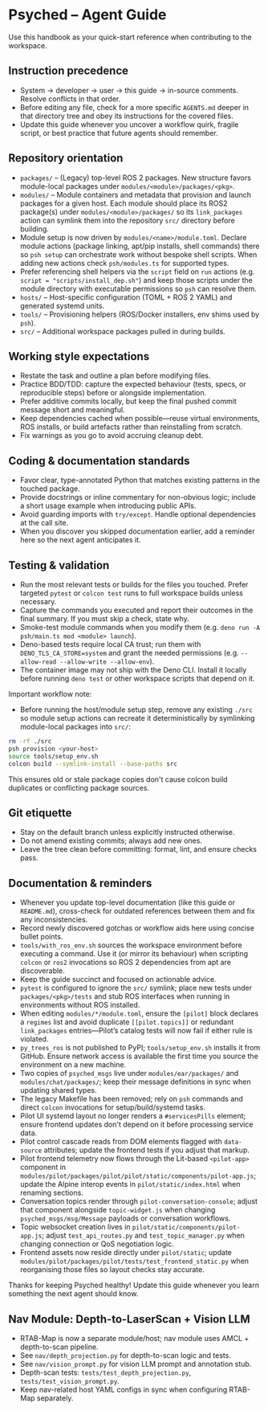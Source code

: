 # Psyched – Agent Guide

Use this handbook as your quick-start reference when contributing to the
workspace.

## Instruction precedence
- System → developer → user → this guide → in-source comments. Resolve conflicts
  in that order.
- Before editing any file, check for a more specific `AGENTS.md` deeper in that
  directory tree and obey its instructions for the covered files.
- Update this guide whenever you uncover a workflow quirk, fragile script, or
  best practice that future agents should remember.

## Repository orientation
- `packages/` – (Legacy) top-level ROS 2 packages. New structure favors
  module-local packages under `modules/<module>/packages/<pkg>`.
- `modules/` – Module containers and metadata that provision and launch
  packages for a given host. Each module should place its ROS2 package(s)
  under `modules/<module>/packages/` so its `link_packages` action can symlink
  them into the repository `src/` directory before building.
- Module setup is now driven by `modules/<name>/module.toml`. Declare module
  actions (package linking, apt/pip installs, shell commands) there so `psh
  setup` can orchestrate work without bespoke shell scripts. When adding new
  actions check `psh/modules.ts` for supported types.
- Prefer referencing shell helpers via the `script` field on `run` actions
  (e.g. `script = "scripts/install_dep.sh"`) and keep those scripts under the
  module directory with executable permissions so `psh` can resolve them.
- `hosts/` – Host-specific configuration (TOML + ROS 2 YAML) and generated systemd units.
- `tools/` – Provisioning helpers (ROS/Docker installers, env shims used by
  `psh`).
- `src/` – Additional workspace packages pulled in during builds.

## Working style expectations
- Restate the task and outline a plan before modifying files.
- Practice BDD/TDD: capture the expected behaviour (tests, specs, or
  reproducible steps) before or alongside implementation.
- Prefer additive commits locally, but keep the final pushed commit message
  short and meaningful.
- Keep dependencies cached when possible—reuse virtual environments, ROS
  installs, or build artefacts rather than reinstalling from scratch.
- Fix warnings as you go to avoid accruing cleanup debt.

## Coding & documentation standards
- Favor clear, type-annotated Python that matches existing patterns in the
  touched package.
- Provide docstrings or inline commentary for non-obvious logic; include a short
  usage example when introducing public APIs.
- Avoid guarding imports with `try/except`. Handle optional dependencies at the
  call site.
- When you discover you skipped documentation earlier, add a reminder here so
  the next agent anticipates it.

## Testing & validation
- Run the most relevant tests or builds for the files you touched. Prefer
  targeted `pytest` or `colcon test` runs to full workspace builds unless
  necessary.
- Capture the commands you executed and report their outcomes in the final
  summary. If you must skip a check, state why.
- Smoke-test module commands when you modify them (e.g.
  `deno run -A psh/main.ts mod <module> launch`).
- Deno-based tests require local CA trust; run them with
  `DENO_TLS_CA_STORE=system` and grant the needed permissions (e.g.
  `--allow-read --allow-write --allow-env`).
- The container image may not ship with the Deno CLI. Install it locally before
  running `deno test` or other workspace scripts that depend on it.

Important workflow note:

- Before running the host/module setup step, remove any existing `./src` so
  module setup actions can recreate it deterministically by symlinking
  module-local packages into `src/`:

```bash
rm -rf ./src
psh provision <your-host>
source tools/setup_env.sh
colcon build --symlink-install --base-paths src
```

This ensures old or stale package copies don't cause colcon build duplicates
or conflicting package sources.

## Git etiquette
- Stay on the default branch unless explicitly instructed otherwise.
- Do not amend existing commits; always add new ones.
- Leave the tree clean before committing: format, lint, and ensure checks pass.

## Documentation & reminders
- Whenever you update top-level documentation (like this guide or `README.md`),
  cross-check for outdated references between them and fix any inconsistencies.
- Record newly discovered gotchas or workflow aids here using concise bullet
  points.
- `tools/with_ros_env.sh` sources the workspace environment before executing a
  command. Use it (or mirror its behaviour) when scripting `colcon` or `ros2`
  invocations so ROS 2 dependencies from apt are discoverable.
- Keep the guide succinct and focused on actionable advice.
- `pytest` is configured to ignore the `src/` symlink; place new tests under
  `packages/<pkg>/tests` and stub ROS interfaces when running in environments
  without ROS installed.
- When editing `modules/*/module.toml`, ensure the `[pilot]` block declares a
  `regimes` list and avoid duplicate `[[pilot.topics]]` or redundant
  `link_packages` entries—Pilot’s catalog tests will now fail if either rule is
  violated.
- `py_trees_ros` is not published to PyPI; `tools/setup_env.sh` installs it
  from GitHub. Ensure network access is available the first time you source the
  environment on a new machine.
- Two copies of `psyched_msgs` live under `modules/ear/packages/` and
  `modules/chat/packages/`; keep their message definitions in sync when
  updating shared types.
- The legacy Makefile has been removed; rely on `psh` commands and direct
  `colcon` invocations for setup/build/systemd tasks.
- Pilot UI systemd layout no longer renders a `#servicesPills` element; ensure
  frontend updates don't depend on it before processing service data.
- Pilot control cascade reads from DOM elements flagged with `data-source`
  attributes; update the frontend tests if you adjust that markup.
- Pilot frontend telemetry now flows through the Lit-based `<pilot-app>`
  component in `modules/pilot/packages/pilot/pilot/static/components/pilot-app.js`;
  update the Alpine interop events in `pilot/static/index.html` when renaming
  sections.
- Conversation topics render through `pilot-conversation-console`; adjust that
  component alongside `topic-widget.js` when changing
  `psyched_msgs/msg/Message` payloads or conversation workflows.
- Topic websocket creation lives in
  `pilot/static/components/pilot-app.js`; adjust
  `test_api_routes.py` and `test_topic_manager.py` when changing connection or
  QoS negotiation logic.
- Frontend assets now reside directly under `pilot/static`; update
  `modules/pilot/packages/pilot/tests/test_frontend_static.py` when reorganising
  those files so layout checks stay accurate.

Thanks for keeping Psyched healthy! Update this guide whenever you learn
something the next agent should know.

## Nav Module: Depth-to-LaserScan + Vision LLM
- RTAB-Map is now a separate module/host; nav module uses AMCL + depth-to-scan pipeline.
- See `nav/depth_projection.py` for depth-to-scan logic and tests.
- See `nav/vision_prompt.py` for vision LLM prompt and annotation stub.
- Depth-scan tests: `tests/test_depth_projection.py`, `tests/test_vision_prompt.py`.
- Keep nav-related host YAML configs in sync when configuring RTAB-Map separately.
